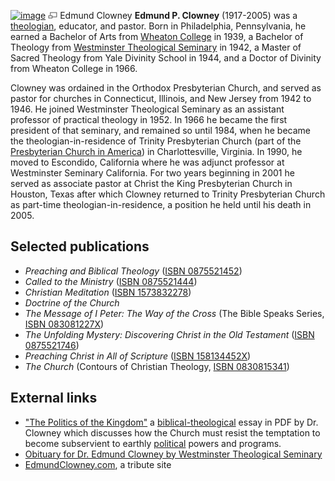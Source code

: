 [![image](images/f/f3/Clowney.jpg)](http://www.theopedia.com/File:Clowney.jpg)
[![image](data:image/png;base64,iVBORw0KGgoAAAANSUhEUgAAAA8AAAALCAAAAACFLIiAAAAAAnRSTlMA/1uRIrUAAABPSURBVAjXY/j///+5vXDwjAHIr26ZAgXZe8H8a/+hoIcw/9nevdVL9+79DuPvzQYZFPUezu8BMZLXgkExnD8HAu6hqv//n+HZVjD4DuUDAKlChD3fj6aPAAAAAElFTkSuQmCC)](http://www.theopedia.com/File:Clowney.jpg "Enlarge")
Edmund Clowney
**Edmund P. Clowney** (1917-2005) was a
[theologian](Theologian "Theologian"), educator, and pastor. Born
in Philadelphia, Pennsylvania, he earned a Bachelor of Arts from
[Wheaton College](Wheaton_College "Wheaton College") in 1939, a
Bachelor of Theology from
[Westminster Theological Seminary](Westminster_Theological_Seminary "Westminster Theological Seminary")
in 1942, a Master of Sacred Theology from Yale Divinity School in
1944, and a Doctor of Divinity from Wheaton College in 1966.

Clowney was ordained in the Orthodox Presbyterian Church, and
served as pastor for churches in Connecticut, Illinois, and New
Jersey from 1942 to 1946. He joined Westminster Theological
Seminary as an assistant professor of practical theology in 1952.
In 1966 he became the first president of that seminary, and
remained so until 1984, when he became the theologian-in-residence
of Trinity Presbyterian Church (part of the
[Presbyterian Church in America](Presbyterian_Church_in_America "Presbyterian Church in America"))
in Charlottesville, Virginia. In 1990, he moved to Escondido,
California where he was adjunct professor at Westminster Seminary
California. For two years beginning in 2001 he served as associate
pastor at Christ the King Presbyterian Church in Houston, Texas
after which Clowney returned to Trinity Presbyterian Church as
part-time theologian-in-residence, a position he held until his
death in 2005.

## Selected publications

-   *Preaching and Biblical Theology*
    ([ISBN 0875521452](http://www.theopedia.com/Special:BookSources/0875521452))
-   *Called to the Ministry*
    ([ISBN 0875521444](http://www.theopedia.com/Special:BookSources/0875521444))
-   *Christian Meditation*
    ([ISBN 1573832278](http://www.theopedia.com/Special:BookSources/1573832278))
-   *Doctrine of the Church*
-   *The Message of I Peter: The Way of the Cross* (The Bible
    Speaks Series,
    [ISBN 083081227X](http://www.theopedia.com/Special:BookSources/083081227X))
-   *The Unfolding Mystery: Discovering Christ in the Old Testament*
    ([ISBN 0875521746](http://www.theopedia.com/Special:BookSources/0875521746))
-   *Preaching Christ in All of Scripture*
    ([ISBN 158134452X](http://www.theopedia.com/Special:BookSources/158134452X))
-   *The Church* (Contours of Christian Theology,
    [ISBN 0830815341](http://www.theopedia.com/Special:BookSources/0830815341))

## External links

-   ["The Politics of the Kingdom"](http://www.marshillaudio.org/resources/pdf/Clowney_Politics.pdf)
    a [biblical-theological](Biblical_Theology "Biblical Theology")
    essay in PDF by Dr. Clowney which discusses how the Church must
    resist the temptation to become subservient to earthly
    [political](Politics "Politics") powers and programs.
-   [Obituary for Dr. Edmund Clowney by Westminster Theological Seminary](http://www.wts.edu/news/clowney-obit.html)
-   [EdmundClowney.com](http://edmundclowney.com), a tribute site



